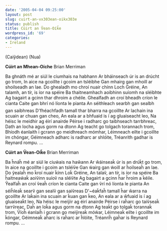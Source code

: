 ```yaml
---
date: '2005-04-04 09:25:00'
layout: post
slug: cuirt-an-vx303ean-oikx303e
status: publish
title: Cúirt an Ṽean-Oík̃e
wordpress_id: '69'
categories:
- Ireland
---
```



(Caiỹdean)
(Nua)


**Cúirt an Mhean-Oíche**
Brian Merriman

Ba ghnáth mé ar siúl le ciumhais na habhann
Ar bháinseach úr is an drúcht go trom,
In aice na gcoillte i gcoim an tsléibhe
Gan mhairg gan mhoill ar shoilseadh an lae.
Do ghealadh mo chroí nuair chínn Loch Gréine,
An talamh, an tír, is íor na spéire
Ba thaitneamhach aoibhinn suíomh na sléibhte
Ag bagairt a gcinn thar dhroim a chéile.
Ghealfadh an croí bheadh críon le cianta
Caite gan bhrí nó líonta le pianta
An séithleach searbh gan sealbh gan saibhreas
D'fhéachfadh tamall thar bharra na gcoillte
Ar lachain ina scuain ar chuan gan cheo,
An eala ar a bhfuaid is í ag gluaiseacht leo,
Na héisc le meidhir ag éirí anairde
Péirse i radharc go taibhseach tarrbhreac,
Dath an locha agus gorm na dtonn
Ag teacht go tolgach torannach trom,
Bhíodh éanlaith i gcrann go meidhreach mómhar,
Léimneach eilte i gcoillte im chóngar,
Géimneach adharc is radharc ar shlóite,
Tréanrith gadhar is Reynard rompu.
...


**Cúirt an Ṽean-Oík̃e**
Brian Merriman

Ba ĥnáĥ mé ar siúl le ciuw̃ais na haŵann
Ar ŵáinseak̃ úr is an drúk̃t go trom,
In aice na gcoillte i gcoim an tsléiṽe
Gan w̃airg gan w̃oill ar ĥoilseaĥ an lae.
Do ỹealaĥ mo k̃roí nuair k̃ínn Lok̃ Gréine,
An talaṽ, an tír, is íor na spéire
Ba ĥaitneaw̃ak̃ aoiṽinn suíoṽ na sléiṽte
Ag bagairt a gcinn ĥar ĥroim a k̃éile.
Ỹealfaĥ an croí ṽeaĥ críon le cianta
Caite gan ṽrí nó líonta le pianta
An séiĥleak̃ searṽ gan sealṽ gan saiṽreas
D'~éak̃faĥ tamall ĥar ŵarra na gcoillte
Ar lak̃ain ina scuain ar k̃uan gan k̃eo,
An eala ar a ŵfuaid is í ag gluaiseak̃t leo,
Na héisc le meiŷir ag éirí anairde
Péirse i raĥarc go taiṽseak̃ tarrṽreac,
Daĥ an lok̃a agus gorm na dtonn
Ag teak̃t go tolgak̃ torannak̃ trom,
Ṽíoĥ éanlaiĥ i gcrann go meiŷreak̃ mów̃ar,
Léimneak̃ eilte i gcoillte im k̃óngar,
Géimneak̃ aĥarc is raĥarc ar ĥlóite,
Tréanriĥ gaĥar is Reynard rompu.
...



